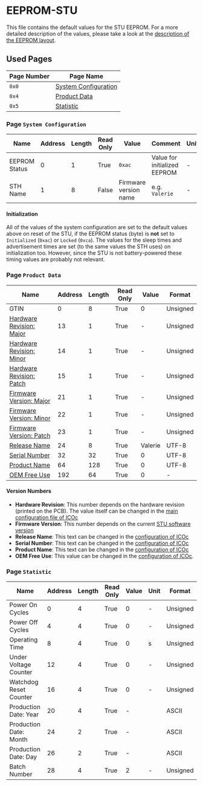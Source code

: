 # EEPROM-STU

This file contains the default values for the STU EEPROM. For a more detailed description of the values, please take a look at the [description of the EEPROM layout](EEPROM.md).

## Used Pages

| Page Number | Page Name                                          |
| ----------- | -------------------------------------------------- |
| `0x0`       | [System Configuration](#page:system-configuration) |
| `0x4`       | [Product Data](#page:product-data)                 |
| `0x5`       | [Statistic](#page:statistic)                       |

### Page `System Configuration`

| Name          | Address | Length | Read Only | Value                 | Comment                      | Unit | Format |
| ------------- | ------- | ------ | --------- | --------------------- | ---------------------------- | ---- | ------ |
| EEPROM Status | 0       | 1      | True      | `0xac`                | Value for initialized EEPROM | -    |        |
| STH Name      | 1       | 8      | False     | Firmware version name | e.g. `Valerie`               | -    | UTF-8  |

#### Initialization

All of the values of the system configuration are set to the default values above on reset of the STU, if the EEPROM status (byte) is **not** set to `Initialized` (`0xac`) or `Locked` (`0xca`). The values for the sleep times and advertisement times are set (to the same values the STH uses) on initialization too. However, since the STU is not battery-powered these timing values are probably not relevant.

<a name="page:product-data"></a>

### Page `Product Data`

| Name                                                 | Address | Length | Read Only | Value   | Format   |
| ---------------------------------------------------- | ------- | ------ | --------- | ------- | -------- |
| GTIN                                                 | 0       | 8      | True      | 0       | Unsigned |
| [Hardware Revision: Major](#value:hardware-revision) | 13      | 1      | True      | -       | Unsigned |
| [Hardware Revision: Minor](#value:hardware-revision) | 14      | 1      | True      | -       | Unsigned |
| [Hardware Revision: Patch](#value:hardware-revision) | 15      | 1      | True      | -       | Unsigned |
| [Firmware Version: Major](#value:firmware-version)   | 21      | 1      | True      | -       | Unsigned |
| [Firmware Version: Minor](#value:firmware-version)   | 22      | 1      | True      | -       | Unsigned |
| [Firmware Version: Patch](#value:firmware-version)   | 23      | 1      | True      | -       | Unsigned |
| [Release Name](#value:release-name)                  | 24      | 8      | True      | Valerie | UTF-8    |
| [Serial Number](#value:serial-number)                | 32      | 32     | True      | 0       | UTF-8    |
| [Product Name](#value:product-name)                  | 64      | 128    | True      | 0       | UTF-8    |
| [OEM Free Use](#value:oem-free-use)                  | 192     | 64     | True      | 0       | -        |

#### Version Numbers

- <a name="value:hardware-revision"></a> **Hardware Revision**: This number depends on the hardware revision (printed on the PCB). The value itself can be changed in the [main configuration file of ICOc][config]
- <a name="value:firmware-version"></a> **Firmware Version**: This number depends on the current [STU software version](https://github.com/MyTooliT/STU/releases)
- <a name="value:release-name"></a> **Release Name**: This text can be changed in the [configuration of ICOc][config]
- <a name="value:serial-number"></a> **Serial Number**: This text can be changed in the [configuration of ICOc][config]
- <a name="value:product-name"></a> **Product Name**: This text can be changed in the [configuration of ICOc][config]
- <a name="value:oem-free-use"></a> **OEM Free Use**: This value can be changed in the [configuration of ICOc][config].

[config]: https://github.com/MyTooliT/ICOc/blob/master/Configuration/config.yaml

<a name="page:statistic"></a>

### Page `Statistic`

| Name                   | Address | Length | Read Only | Value | Unit | Format   |
| ---------------------- | ------- | ------ | --------- | ----- | ---- | -------- |
| Power On Cycles        | 0       | 4      | True      | 0     | -    | Unsigned |
| Power Off Cycles       | 4       | 4      | True      | 0     | -    | Unsigned |
| Operating Time         | 8       | 4      | True      | 0     | s    | Unsigned |
| Under Voltage Counter  | 12      | 4      | True      | 0     | -    | Unsigned |
| Watchdog Reset Counter | 16      | 4      | True      | 0     | -    | Unsigned |
| Production Date: Year  | 20      | 4      | True      | -     |      | ASCII    |
| Production Date: Month | 24      | 2      | True      | -     |      | ASCII    |
| Production Date: Day   | 26      | 2      | True      | -     |      | ASCII    |
| Batch Number           | 28      | 4      | True      | 2     | -    | Unsigned |
